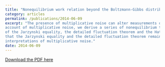```yaml
---
title: "Nonequilibrium work relation beyond the Boltzmann-Gibbs distribution"
category: articles
permalink: /publications/2014-06-09
excerpt: "The presence of multiplicative noise can alter measurements of forces acting on nanoscopic objects. Taking into
account of multiplicative noise, we derive a series of nonequilibrium thermodynamical equalities as generalization
of the Jarzynski equality, the detailed fluctuation theorem and the Hatano-Sasa relation. Our result demonstrates
that the Jarzynski equality and the detailed fluctuation theorem remains valid only for systems with the BoltzmannGibbs distribution at the equilibrium state, but the Hatano-Sasa relation is robust with respect to different stochastic
interpretations of multiplicative noise."
date: 2014-06-09
---
```


[Download the PDF here](https://github.com/jamestang23/jamestang23.github.io/blob/master/11.pdf)



